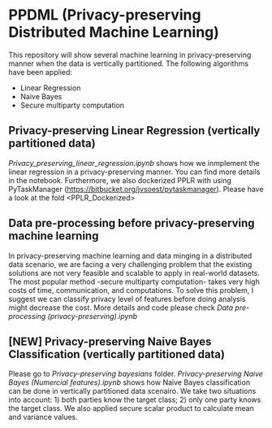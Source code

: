# PPDML (Privacy-preserving Distributed Machine Learning)

This repository will show several machine learning in privacy-preserving manner when the data is vertically partitioned. 
The following algorithms have been applied:
* Linear Regression
* Naive Bayes
* Secure multiparty computation

## Privacy-preserving Linear Regression (vertically partitioned data)
_Privacy_preserving_linear_regression.ipynb_ shows how we inmplement the linear regression in a privacy-preserving manner. You can find more details in the notebook. Furthermore, we also dockerized PPLR with using PyTaskManager (https://bitbucket.org/jvsoest/pytaskmanager). Please have a look at the fold <PPLR_Dockerized>

## Data pre-processing before privacy-preserving machine learning
In privacy-preserving machine learning and data minging in a distributed data scenario, we are facing a very challenging problem that the existing solutions are not very feasible and scalable to apply in real-world datasets. The most popular method -secure multiparty computation- takes very high costs of time, communication, and computations. To solve this problem, I suggest we can classify privacy level of features before doing analysis might decrease the cost. More details and code please check _Data pre-processing (privacy-preserving).ipynb_

## [NEW] Privacy-preserving Naive Bayes Classification (vertically partitioned data)
Please go to _Privacy-preserving bayesians_ folder. _Privacy-preserving Naive Bayes (Numercial features).ipynb_ shows how Naive Bayes classification can be done in vertically partitioned data scenairo. We take two situations into account: 1) both parties know the target class; 2) only one party knows the target class. We also applied secure scalar product to calculate mean and variance values.
